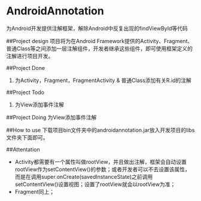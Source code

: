 AndroidAnnotation
=================

为Android开发提供注解框架，解除Android中反复出现的findViewById等代码


##Project design
项目将为在Android Framework提供的Activity、Fragment、普通Class等之间添加一层注解组件，开发者继承这些组件，即可使用框架定义的注解进行项目开发。

##Project Done
1. 为Activity，Fragment，FragmentActivity & 普通Class添加有关R.id的注解

##Project Todo
1. 为View添加事件注解


##Project Doing
为View添加事件注解


##How to use
下载项目bin文件夹中的androidannotation.jar放入开发项目的libs文件夹下面即可。


##Attentation
- Activity都需要有一个属性叫做rootView，并且做出注解，框架会自动设置rootView作为setContentView()的参数；或者开发者可以不去设置该属性，而是在调用super.onCreate(savedInstanceState)之前调用setContentView()设置视图；设置了rootView就会以rootView为准；
- Fragment同上；
